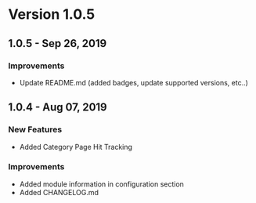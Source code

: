 # Version 1.0.5
## 1.0.5 - Sep 26, 2019 
### Improvements
- Update README.md (added badges, update supported versions, etc..)

## 1.0.4 - Aug 07, 2019
### New Features
- Added Category Page Hit Tracking 
### Improvements
- Added module information in configuration section
- Added CHANGELOG.md
